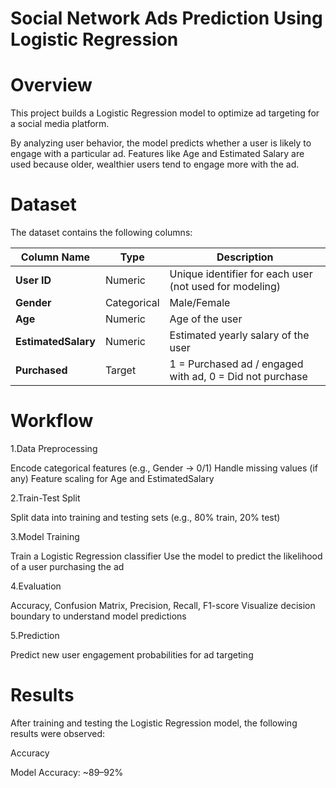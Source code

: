 # Social Network Ads Prediction Using Logistic Regression

# Overview

This project builds a Logistic Regression model to optimize ad targeting for a social media platform.

By analyzing user behavior, the model predicts whether a user is likely to engage with a particular ad. Features like Age and Estimated Salary are used because older, wealthier users tend to engage more with the ad.


# Dataset

The dataset contains the following columns:


| Column Name         | Type        | Description                                              |
| ------------------- | ----------- | -------------------------------------------------------- |
| **User ID**         | Numeric     | Unique identifier for each user (not used for modeling)  |
| **Gender**          | Categorical | Male/Female                                              |
| **Age**             | Numeric     | Age of the user                                          |
| **EstimatedSalary** | Numeric     | Estimated yearly salary of the user                      |
| **Purchased**       | Target      | 1 = Purchased ad / engaged with ad, 0 = Did not purchase |


# Workflow

1.Data Preprocessing

  Encode categorical features (e.g., Gender → 0/1)
  Handle missing values (if any)
  Feature scaling for Age and EstimatedSalary

2.Train-Test Split

  Split data into training and testing sets (e.g., 80% train, 20% test)

3.Model Training

  Train a Logistic Regression classifier
  Use the model to predict the likelihood of a user purchasing the ad

4.Evaluation

  Accuracy, Confusion Matrix, Precision, Recall, F1-score
  Visualize decision boundary to understand model predictions

5.Prediction

  Predict new user engagement probabilities for ad targeting

# Results

After training and testing the Logistic Regression model, the following results were observed:

Accuracy

Model Accuracy: ~89–92%

